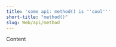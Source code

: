 ```yaml
---
title: 'some api: method() is ''cool'''
short-title: "method()"
slug: Web/api/method
---
```


Content